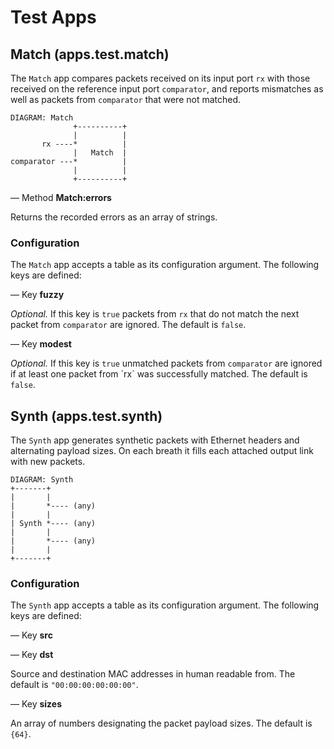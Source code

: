 # Test Apps

## Match (apps.test.match)

The `Match` app compares packets received on its input port `rx` with those
received on the reference input port `comparator`, and reports mismatches as
well as packets from `comparator` that were not matched.

    DIAGRAM: Match
                  +----------+
                  |          |
           rx ----*          |
                  |   Match  |
    comparator ---*          |
                  |          |
                  +----------+

— Method **Match:errors**

Returns the recorded errors as an array of strings.

### Configuration

The `Match` app accepts a table as its configuration argument. The following
keys are defined:

— Key **fuzzy**

*Optional.* If this key is `true` packets from `rx` that do not match the next
packet from `comparator` are ignored. The default is `false`.

— Key **modest**

*Optional.* If this key is `true` unmatched packets from `comparator` are
ignored if at least one packet from ´rx´ was successfully matched. The default
is `false`.


## Synth (apps.test.synth)

The `Synth` app generates synthetic packets with Ethernet headers and
alternating payload sizes. On each breath it fills each attached output link
with new packets.

    DIAGRAM: Synth
    +-------+
    |       |
    |       *---- (any)
    |       |
    | Synth *---- (any)
    |       |
    |       *---- (any)
    |       |
    +-------+

### Configuration

The `Synth` app accepts a table as its configuration argument. The following
keys are defined:

— Key **src**

— Key **dst**

Source and destination MAC addresses in human readable from. The default is
`"00:00:00:00:00:00"`.

— Key **sizes**

An array of numbers designating the packet payload sizes. The default is
`{64}`.
